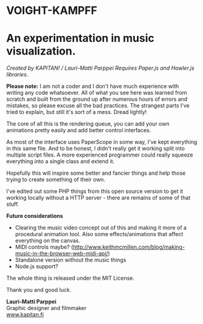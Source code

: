 
# VOIGHT-KAMPFF
# An experimentation in music visualization.

_Created by KAPITAN! / Lauri-Matti Parppei_
_Requires Paper.js and Howler.js libraries._

__Please note:__ I am not a coder and I don't have much experience with writing any code 
whatsoever. All of what you see here was learned from scratch and built from the ground up 
after numerous hours of errors and mistakes, so please excuse all the bad practices. 
The strangest parts I've tried to explain, but still it's sort of a mess. Dread lightly!

The core of all this is the rendering queue, you can add your own animations pretty easily
and add better control interfaces.

As most of the interface uses PaperScope in some way, I've kept everything in
this same file. And to be honest, I didn't really get it working split into multiple
script files. A more experienced programmer could really squeeze everything into a single 
class and extend it.

Hopefully this will inspire some better and fancier things and help those trying to
create something of their own. 

I've edited out some PHP things from this open source version to get it working locally
without a HTTP server - there are remains of some of that stuff.

__Future considerations__
* Clearing the music video concept out of this and making it more of a procedural animation tool. Also some effects/animations that affect everything on the canvas.
* MIDI controls maybe? (http://www.keithmcmillen.com/blog/making-music-in-the-browser-web-midi-api/)
* Standalone version without the music things 
* Node.js support?

The whole thing is released under the MIT License. 

Thank you and good luck.


__Lauri-Matti Parppei__<br>
Graphic designer and filmmaker<br>
www.kapitan.fi
